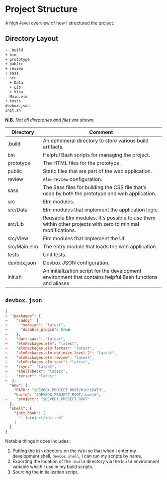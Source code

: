 # Project Structure

A high-level overview of how I structured the project.

## Directory Layout

```txt
+ .build
+ bin
+ prototype
+ public
+ review
+ sass
- src
  + Data
  + Lib
  + View
  Main.elm
+ tests
devbox.json
init.sh
```

**N.B.** _Not all directories and files are shown._


| Directory    | Comment |
|--------------|---------|
| .build       | An ephemeral directory to store various build artifacts. |
| bin          | Helpful Bash scripts for managing the project. |
| prototype    | The HTML files for the prototype. |
| public       | Static files that are part of the web application. |
| review       | `elm-review` configuration. |
| sass         | The Sass files for building the CSS file that's used by both the prototype and web application. |
| src          | Elm modules. |
| src/Data     | Elm modules that implement the application logic. |
| src/Lib      | Reusable Elm modules. It's possible to use them within other projects with zero to minimal modifications. |
| src/View     | Elm modules that implement the UI. |
| src/Main.elm | The entry module that loads the web application. |
| tests        | Unit tests. |
| devbox.json  | Devbox JSON configuration. |
| init.sh      | An initialization script for the development environment that contains helpful Bash functions and aliases. |

## `devbox.json`

```json
{
~  "packages": {
~    "caddy": {
~      "version": "latest",
~      "disable_plugin": true
~    },
~    "dart-sass": "latest",
~    "elmPackages.elm": "latest",
~    "elmPackages.elm-format": "latest",
~    "elmPackages.elm-optimize-level-2": "latest",
~    "elmPackages.elm-review": "latest",
~    "elmPackages.elm-test": "latest",
~    "rsync": "latest",
~    "shellcheck": "latest",
~    "terser": "latest"
~  },
  "env": {
    "PATH": "$DEVBOX_PROJECT_ROOT/bin:$PATH",
    "build": "$DEVBOX_PROJECT_ROOT/.build",
~    "project": "$DEVBOX_PROJECT_ROOT"
  },
  "shell": {
    "init_hook": [
      ". $project/init.sh"
    ]
  }
}
```

Notable things it does includes:

1. Putting the `bin` directory on the `PATH` so that when I enter my development shell, `devbox shell`, I can run my scripts by name.
2. Exporting the location of the `.build` directory via the `build` environment variable which I use in my build scripts.
3. Sourcing the initialization script.
